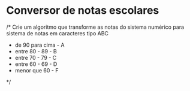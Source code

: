 # Conversor de notas escolares

/* 
Crie um algoritmo que transforme as notas do sistema numérico para sistema de notas em caracteres tipo ABC

* de 90 para cima - A
* entre 80 - 89 - B
* entre 70 - 79 - C
* entre 60 - 69 - D
* menor que 60  - F

*/